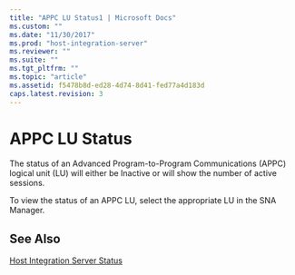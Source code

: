 ```yaml
---
title: "APPC LU Status1 | Microsoft Docs"
ms.custom: ""
ms.date: "11/30/2017"
ms.prod: "host-integration-server"
ms.reviewer: ""
ms.suite: ""
ms.tgt_pltfrm: ""
ms.topic: "article"
ms.assetid: f5478b8d-ed28-4d74-8d41-fed77a4d183d
caps.latest.revision: 3
---
```

# APPC LU Status
The status of an Advanced Program-to-Program Communications (APPC) logical unit (LU) will either be Inactive or will show the number of active sessions.  
  
 To view the status of an APPC LU, select the appropriate LU in the SNA Manager.  
  
## See Also  
 [Host Integration Server Status](../core/host-integration-server-status2.md)